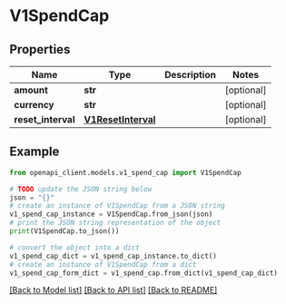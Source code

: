# V1SpendCap


## Properties

Name | Type | Description | Notes
------------ | ------------- | ------------- | -------------
**amount** | **str** |  | [optional] 
**currency** | **str** |  | [optional] 
**reset_interval** | [**V1ResetInterval**](V1ResetInterval.md) |  | [optional] 

## Example

```python
from openapi_client.models.v1_spend_cap import V1SpendCap

# TODO update the JSON string below
json = "{}"
# create an instance of V1SpendCap from a JSON string
v1_spend_cap_instance = V1SpendCap.from_json(json)
# print the JSON string representation of the object
print(V1SpendCap.to_json())

# convert the object into a dict
v1_spend_cap_dict = v1_spend_cap_instance.to_dict()
# create an instance of V1SpendCap from a dict
v1_spend_cap_form_dict = v1_spend_cap.from_dict(v1_spend_cap_dict)
```
[[Back to Model list]](../README.md#documentation-for-models) [[Back to API list]](../README.md#documentation-for-api-endpoints) [[Back to README]](../README.md)



